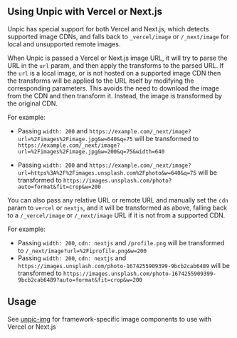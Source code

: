 ## Using Unpic with Vercel or Next.js

Unpic has special support for both Vercel and Next.js, which detects supported image
CDNs, and falls back to `_vercel/image` or `/_next/image` for local and unsupported
remote images.

When Unpic is passed a Vercel or Next.js image URL, it will try to parse the URL
in the `url` param, and then apply the transforms to the parsed URL. If the `url`
is a local image, or is not hosted on a supported image CDN then the transforms
will be applied to the URL itself by modifying the corresponding parameters. This
avoids the need to download the image from the CDN and then transform it.
Instead, the image is transformed by the original CDN.

For example:

- Passing `width: 200` and
  `https://example.com/_next/image?url=%2Fimages%2Fimage.jpg&w=640&q=75` will be
  transformed to
  `https://example.com/_next/image?url=%2Fimages%2Fimage.jpg&w=200&q=75&width=640`

- Passing `width: 200` and
  `https://example.com/_next/image?url=https%3A%2F%2Fimages.unsplash.com%2Fphoto&w=640&q=75`
  will be transformed to
  `https://images.unsplash.com/photo?auto=format&fit=crop&w=200`

You can also pass any relative URL or remote URL and manually set the `cdn`
param to `vercel` or `nextjs`, and it will be transformed as above, falling back to a
`/_vercel/image` or `/_next/image` URL if it is not from a supported CDN.

For example:

- Passing `width: 200`, `cdn: nextjs` and `/profile.png` will be transformed to
  `/_next/image?url=%2Fiprofile.png&w=200`
- Passing `width: 200`, `cdn: nextjs` and
  `https://images.unsplash.com/photo-1674255909399-9bcb2cab6489` will be
  transformed to
  `https://images.unsplash.com/photo-1674255909399-9bcb2cab6489?auto=format&fit=crop&w=200`

## Usage

See [unpic-img](https://github.com/ascorbic/unpic-img) for framework-specific image components to use with Vercel or Next.js
